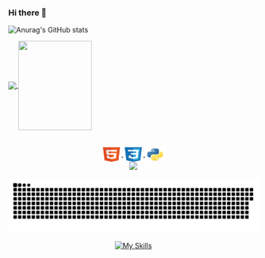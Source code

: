 ### Hi there 👋

![Anurag's GitHub stats](https://github-readme-stats.vercel.app/api?username=michaelsalmeida&show_icons=true&theme=tokyonight)
<br>



<div>
  <a href="https://github.com/michaelsalmeida">
  
  <img height="180em"  align="center" src="https://github-readme-stats.vercel.app/api/top-langs/?username=michaelsalmeida&layout=compact&langs_count=7&theme=react" />

  <img align="center" width="148" height="180" src="https://media1.tenor.com/images/68e8337fb4eb7e40645d832c64762a8b/tenor.gif?itemid=19443613">
</div>
 <br>
<div  align="center"> 
  <div style="display: inline_block"><br>
  <!--<img align="center" alt="Rafa-Js" height="30" width="40" src="https://raw.githubusercontent.com/devicons/devicon/master/icons/javascript/javascript-plain.svg">-->
  <img align="center" alt="HTML" height="30" width="40" src="https://raw.githubusercontent.com/devicons/devicon/master/icons/html5/html5-original.svg">
  <img align="center" alt="CSS" height="30" width="40" src="https://raw.githubusercontent.com/devicons/devicon/master/icons/css3/css3-original.svg">
  <img align="center" alt="Python" height="30" width="40" src="https://raw.githubusercontent.com/devicons/devicon/master/icons/python/python-original.svg">
  <!--<img align="center" alt="java" height="30" width="40" src="https://raw.githubusercontent.com/devicons/devicon/master/icons/java/java-original.svg">-->
 
    
</div>
  <a href="https://www.linkedin.com/in/michael-almeida-34a97b22a" target="_blank"><img src="https://img.shields.io/badge/-LinkedIn-%230077B5?style=for-the-badge&logo=linkedin&logoColor=white" target="_blank"></a>
 
  ![Snake animation](https://github.com/MatthewsTomts/MatthewsTomts/blob/output/github-contribution-grid-snake.svg)

  [![My Skills](https://skillicons.dev/icons?i=py,php,js,mysql,flask,azure,vscode,git,github)](https://skillicons.dev)
 
</div>

<!--
**michaelsalmeida/michaelsalmeida** is a ✨ _special_ ✨ repository because its `README.md` (this file) appears on your GitHub profile.

Here are some ideas to get you started:

- 🔭 I’m currently working on ...
- 🌱 I’m currently learning ...
- 👯 I’m looking to collaborate on ...
- 🤔 I’m looking for help with ...
- 💬 Ask me about ...
- 📫 How to reach me: ...
- 😄 Pronouns: ...
- ⚡ Fun fact: ...
-->
